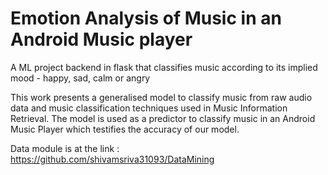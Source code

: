 # Emotion Analysis of Music in an Android Music player
A ML project backend in flask that classifies music according to its implied mood - happy, sad, calm or angry

This work presents a generalised model to classify music from raw audio data and music classification techniques used in Music Information Retrieval. The model is used as a predictor to classify
music in an Android Music Player which testifies the accuracy of our model.

Data module is at the link : https://github.com/shivamsriva31093/DataMining
